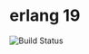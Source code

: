 # erlang 19

![Build Status](https://travis-ci.org/cyber-dojo-languages/erlang-19.svg?branch=master)
